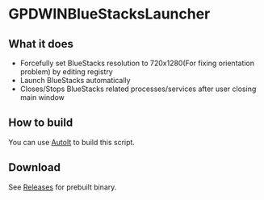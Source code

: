 # GPDWINBlueStacksLauncher

##  What it does

* Forcefully set BlueStacks resolution to 720x1280(For fixing orientation problem) by editing registry
* Launch BlueStacks automatically
* Closes/Stops BlueStacks related processes/services after user closing main window

## How to build

You can use [AutoIt](https://www.autoitscript.com) to build this script.

## Download

See [Releases](https://github.com/iAmGhost/GPDWINBlueStacksLauncher/releases) for prebuilt binary.
